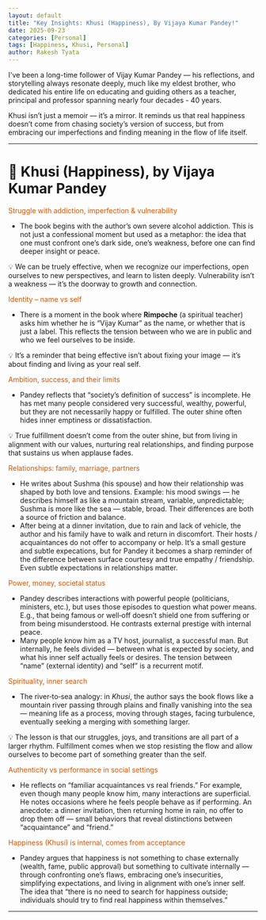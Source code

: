 ```yaml
---
layout: default
title: "Key Insights: Khusi (Happiness), By Vijaya Kumar Pandey!"
date: 2025-09-23
categories: [Personal]
tags: [Happiness, Khusi, Personal]
author: Rakesh Tyata
---
```


I've been a long-time follower of Vijay Kumar Pandey — his reflections, and storytelling always resonate deeply, much like my eldest brother, who dedicated his entire life on educating and guiding others as a teacher, principal and professor spanning nearly four decades - 40 years.

Khusi isn’t just a memoir — it’s a mirror. It reminds us that real happiness doesn’t come from chasing society’s version of success, but from embracing our imperfections and finding meaning in the flow of life itself.

---

# 🌟 Khusi (Happiness), by Vijaya Kumar Pandey

<span style="color:#D35400">Struggle with addiction, imperfection & vulnerability</span>

- The book begins with the author’s own severe alcohol addiction. This is not just a confessional moment but used as a metaphor: the idea that one must confront one’s dark side, one’s weakness, before one can find deeper insight or peace.

💡 We can be truely effective, when we recognize our imperfections, open ourselves to new perspectives, and learn to listen deeply. Vulnerability isn’t a weakness — it’s the doorway to growth and connection.

<span style="color:#D35400">Identity – name vs self</span>

- There is a moment in the book where **Rimpoche** (a spiritual teacher) asks him whether he is “Vijay Kumar” as the name, or whether that is just a label. This reflects the tension between who we are in public and who we feel ourselves to be inside.

💡 It’s a reminder that being effective isn’t about fixing your image — it’s about finding and living as your real self.

<span style="color:#D35400">Ambition, success, and their limits</span>

- Pandey reflects that “society’s definition of success” is incomplete. He has met many people considered very successful, wealthy, powerful, but they are not necessarily happy or fulfilled. The outer shine often hides inner emptiness or dissatisfaction.

💡 True fulfillment doesn’t come from the outer shine, but from living in alignment with our values, nurturing real relationships, and finding purpose that sustains us when applause fades.

<span style="color:#D35400">Relationships: family, marriage, partners</span>

- He writes about Sushma (his spouse) and how their relationship was shaped by both love and tensions. Example: his mood swings — he describes himself as like a mountain stream, variable, unpredictable; Sushma is more like the sea — stable, broad. Their differences are both a source of friction and balance.
- After being at a dinner invitation, due to rain and lack of vehicle, the author and his family have to walk and return in discomfort. Their hosts / acquaintances do not offer to accompany or help. It’s a small gesture and subtle expecations, but for Pandey it becomes a sharp reminder of the difference between surface courtesy and true empathy / friendship. Even subtle expectations in relationships matter.

<span style="color:#D35400">Power, money, societal status</span>

- Pandey describes interactions with powerful people (politicians, ministers, etc.), but uses those episodes to question what power means. E.g., that being famous or well‑off doesn’t shield one from suffering or from being misunderstood. He contrasts external prestige with internal peace.
- Many people know him as a TV host, journalist, a successful man. But internally, he feels divided — between what is expected by society, and what his inner self actually feels or desires. The tension between “name” (external identity) and “self” is a recurrent motif.

<span style="color:#D35400">Spirituality, inner search</span>

- The river‑to‑sea analogy: in _Khusi_, the author says the book flows like a mountain river passing through plains and finally vanishing into the sea — meaning life as a process, moving through stages, facing turbulence, eventually seeking a merging with something larger.

💡 The lesson is that our struggles, joys, and transitions are all part of a larger rhythm. Fulfillment comes when we stop resisting the flow and allow ourselves to become part of something greater than the self.

<span style="color:#D35400">Authenticity vs performance in social settings</span>

- He reflects on “familiar acquaintances vs real friends.” For example, even though many people know him, many interactions are superficial. He notes occasions where he feels people behave as if performing. An anecdote: a dinner invitation, then returning home in rain, no offer to drop them off — small behaviors that reveal distinctions between “acquaintance” and “friend.”

<span style="color:#D35400">Happiness (Khusi) is internal, comes from acceptance</span>

- Pandey argues that happiness is not something to chase externally (wealth, fame, public approval) but something to cultivate internally — through confronting one’s flaws, embracing one’s insecurities, simplifying expectations, and living in alignment with one’s inner self. The idea that “there is no need to search for happiness outside; individuals should try to find real happiness within themselves.”

---
